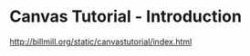 <!--
id: 2057910669
link: http://kevinisom.info/post/2057910669/canvas-tutorial-introduction
slug: canvas-tutorial-introduction
date: Wed Dec 01 2010 20:48:37 GMT+1300 (NZDT)
raw: {"blog_name":"kevinisom","id":2057910669,"post_url":"http://kevinisom.info/post/2057910669/canvas-tutorial-introduction","slug":"canvas-tutorial-introduction","type":"link","date":"2010-12-01 07:48:37 GMT","timestamp":1291189717,"state":"published","format":"html","reblog_key":"PnOYvlAF","tags":[],"short_url":"http://tmblr.co/Zw68Yy1wgJcD","highlighted":[],"feed_item":"http://billmill.org/static/canvastutorial/index.html","from_feed_id":"650234","note_count":0,"title":"Canvas Tutorial - Introduction","url":"http://billmill.org/static/canvastutorial/index.html","description":""}
publish: 2010-12-01
tags: 
title: Canvas Tutorial - Introduction
-->


Canvas Tutorial - Introduction
==============================

<http://billmill.org/static/canvastutorial/index.html>

